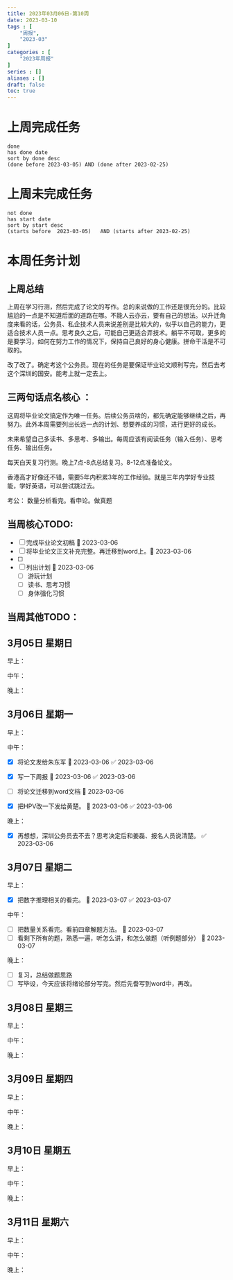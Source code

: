 ```yaml
---
title: 2023年03月06日-第10周
date: 2023-03-10
tags : [
	"周报",
	"2023-03"
]
categories : [
	"2023年周报"
]
series : []
aliases : []
draft: false
toc: true
---
```

# 上周完成任务
```tasks
done
has done date
sort by done desc
(done before 2023-03-05) AND (done after 2023-02-25)
```

# 上周未完成任务
```tasks
not done
has start date
sort by start desc
(starts before  2023-03-05)   AND (starts after 2023-02-25) 

```


# 本周任务计划
## 上周总结
上周在学习行测，然后完成了论文的写作。总的来说做的工作还是很充分的。比较尴尬的一点是不知道后面的道路在哪。不能人云亦云，要有自己的想法。以升迁角度来看的话，公务员、私企技术人员来说差别是比较大的，似乎以自己的能力，更适合技术人员一点。思考良久之后，可能自己更适合弄技术。躺平不可取，更多的是要学习，如何在努力工作的情况下，保持自己良好的身心健康。拼命干活是不可取的。


改了改了。确定考这个公务员。现在的任务是要保证毕业论文顺利写完，然后去考这个深圳的国安。能考上就一定去上。

## 三两句话点名核心 ：
这周将毕业论文搞定作为唯一任务。后续公务员啥的，都先确定能够继续之后，再努力。此外本周需要列出长远一点的计划、想要养成的习惯，进行更好的成长。

未来希望自己多读书、多思考、多输出。每周应该有阅读任务（输入任务）、思考任务、输出任务。

每天白天复习行测。晚上7点-8点总结复习。8-12点准备论文。

香港高才好像还不错，需要5年内积累3年的工作经验。就是三年内学好专业技能，学好英语，可以尝试跳过去。

考公：
数量分析看完。看申论。做真题

## 当周核心TODO:
- [ ] 完成毕业论文初稿 🛫 2023-03-06 
- [ ] 将毕业论文正文补充完整。再迁移到word上。🛫 2023-03-06 
- [ ] 
- [ ] 列出计划 🛫 2023-03-06 
	- [ ] 游玩计划
	- [ ] 读书、思考习惯
	- [ ] 身体强化习惯

## 当周其他TODO：



## 3月05日 星期日  
早上：

中午：

晚上：

## 3月06日 星期一  
早上：



中午：
- [x] 将论文发给朱东军 🛫 2023-03-06 ✅ 2023-03-06
- [x] 写一下周报 🛫 2023-03-06 ✅ 2023-03-06
- [ ] 将论文迁移到word文档 🛫 2023-03-06 
- [x] 把HPV改一下发给黄楚。 🛫 2023-03-06 ✅ 2023-03-06


晚上：
- [x] 再想想，深圳公务员去不去？思考决定后和姜磊、报名人员说清楚。 ✅ 2023-03-06
	
	

## 3月07日 星期二  
早上：
- [x] 把数字推理相关的看完。 🛫 2023-03-07 ✅ 2023-03-07


中午：
- [ ] 把数量关系看完。看前四章解题方法。 🛫 2023-03-07 
- [ ] 看剩下所有的题，熟悉一遍，听怎么讲，和怎么做题（听例题部分） 🛫 2023-03-07 

晚上： 
- [ ] 复习，总结做题思路
- [ ] 写毕设，今天应该将绪论部分写完。然后先誊写到word中，再改。

## 3月08日 星期三  
早上：

中午：

晚上：

## 3月09日 星期四  
早上：

中午：

晚上：

## 3月10日 星期五  
早上：

中午：

晚上：

## 3月11日 星期六  
早上：

中午：

晚上：




